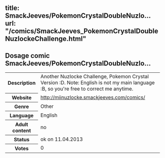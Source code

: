 title: SmackJeeves/PokemonCrystalDoubleNuzlo...
url: "/comics/SmackJeeves_PokemonCrystalDoubleNuzlockeChallenge.html"
---
Dosage comic SmackJeeves/PokemonCrystalDoubleNuzlo...
-----------------------------------------

<table class="comicinfo">
<tr>
<th>Description</th><td>Another Nuzlocke Challenge, Pokemon Crystal Version :D. Note: English is not my main language :B, so you're free to correct me anytime.</td>
</tr>
<tr>
<th>Website</th><td><a href="http://miinuzlocke.smackjeeves.com/comics/">http://miinuzlocke.smackjeeves.com/comics/</a></td>
</tr>
<tr>
<th>Genre</th><td>Other</td>
</tr>
<tr>
<th>Language</th><td>English</td>
</tr>
<tr>
<th>Adult content</th><td>no</td>
</tr>
<tr>
<th>Status</th><td>ok on 11.04.2013</td>
</tr>
<tr>
<th>Votes</th><td>0</div></td>
</tr>
</table>
